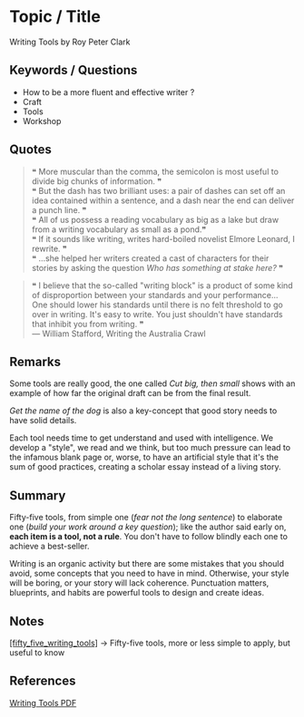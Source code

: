 # Topic / Title

Writing Tools by Roy Peter Clark 

## Keywords / Questions

* How to be a more fluent and effective writer ?
* Craft
* Tools
* Workshop

## Quotes

> ❝ More muscular than the comma, the semicolon is most useful to divide big chunks of information. ❞    
> ❝ But the dash has two brilliant uses: a pair of dashes can set off an idea contained within a sentence, and a dash near the end can deliver a punch line. ❞    
> ❝ All of us possess a reading vocabulary as big as a lake but draw from a writing vocabulary as small as a pond.❞    
> ❝ If it sounds like writing, writes hard-boiled novelist Elmore Leonard, I rewrite. ❞   
> ❝ ...she helped her writers created a cast of characters for their stories by asking the question *Who has something at stake here?*  ❞ 


> ❝ I believe that the so-called "writing block" is a product of some kind of disproportion between your standards and your performance... One should lower his standards until there is no felt threshold to go over in writing. It's easy to write. You just shouldn't have standards that inhibit you from writing. ❞  
> — William Stafford, Writing the Australia Crawl

## Remarks

Some tools are really good, the one called *Cut big, then small* shows with an example of how far the original draft can be from the final result. 

*Get the name of the dog* is also a key-concept that good story needs to have solid details.

Each tool needs time to get understand and used with intelligence. We develop a "style", we read and we think, but too much pressure can lead to the infamous blank page or, worse, to have an artificial style that it's the sum of good practices, creating a scholar essay instead of a living story.


## Summary

Fifty-five tools, from simple one (*fear not the long sentence*) to elaborate one (*build your work around a key question*); like the author said early on, **each item is a tool, not a rule**. You don't have to follow blindly each one to achieve a best-seller. 


Writing is an organic activity but there are some mistakes that you should avoid, some concepts that you need to have in mind. Otherwise, your style will be boring, or your story will lack coherence. Punctuation matters, blueprints, and habits are powerful tools to design and create ideas.

## Notes

[[fifty_five_writing_tools]](https://github.com/MidnightCitizen/knowledge/blob/master/writing/fifty_five_tools.md) -> Fifty-five tools, more or less simple to apply, but useful to know

## References

[Writing Tools PDF](https://dcripe.files.wordpress.com/2014/06/50-writing-tools.pdf)
